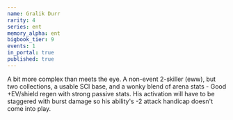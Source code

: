 ```yaml
---
name: Gralik Durr
rarity: 4
series: ent
memory_alpha: ent
bigbook_tier: 9
events: 1
in_portal: true
published: true
---
```


A bit more complex than meets the eye. A non-event 2-skiller (eww), but two collections, a usable SCI base, and a wonky blend of arena stats - Good +EV/shield regen with strong passive stats. His activation will have to be staggered with burst damage so his ability's -2 attack handicap doesn't come into play.

